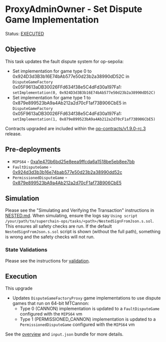 # ProxyAdminOwner - Set Dispute Game Implementation

Status: [EXECUTED](https://sepolia.etherscan.io/tx/0xde172a001139a891ad47146db60cfaeccde119ecc0972935e2dbd661540ffc31)

## Objective

This task updates the fault dispute system for op-sepolia: 

* Set implementation for game type 0 to 0x924D3d3B3b16E74bAb577e50d23b2a38990dD52C in `DisputeGameFactory` 0x05F9613aDB30026FFd634f38e5C4dFd30a197Fa1: `setImplementation(0, 0x924D3d3B3b16E74bAb577e50d23b2a38990dD52C)`
* Set implementation for game type 1 to 0x879e899523bA9a4Ab212a2d70cF1af73B906CbE5 in `DisputeGameFactory` 0x05F9613aDB30026FFd634f38e5C4dFd30a197Fa1: `setImplementation(1, 0x879e899523bA9a4Ab212a2d70cF1af73B906CbE5)`

Contracts upgraded are included within the
[op-contracts/v1.9.0-rc.3](https://github.com/ethereum-optimism/optimism/tree/op-contracts/v1.9.0-rc.3) release.

## Pre-deployments

- `MIPS64`  - [0xa1e470b6bd25e8eea9ffcda6a1518be5eb8ee7bb](https://sepolia.etherscan.io/address/0xa1e470b6bd25e8eea9ffcda6a1518be5eb8ee7bb)
- `FaultDisputeGame`  - [0x924d3d3b3b16e74bab577e50d23b2a38990dd52c](https://sepolia.etherscan.io/address/0x924d3d3b3b16e74bab577e50d23b2a38990dd52c)
- `PermissionedDisputeGame` - [0x879e899523bA9a4Ab212a2d70cF1af73B906CbE5](https://sepolia.etherscan.io/address/0x879e899523bA9a4Ab212a2d70cF1af73B906CbE5)
## Simulation

Please see the "Simulating and Verifying the Transaction" instructions in [NESTED.md](../../../NESTED.md).
When simulating, ensure the logs say `Using script /your/path/to/superchain-ops/tasks/<path>/NestedSignFromJson.s.sol`.
This ensures all safety checks are run. If the default `NestedSignFromJson.s.sol` script is shown (without the full path), something is wrong and the safety checks will not run.

### State Validations

Please see the instructions for [validation](./VALIDATION.md).

## Execution

This upgrade
* Updates `DisputeGameFactoryProxy` game implementations to use dispute games that run on 64-bit MTCannon:
    * Type 0 (CANNON) implementation is updated to a `FaultDisputeGame` configured with the `MIPS64` vm
    * Type 1 (PERMISSIONED_CANNON) implementation is updated to a `PermissionedDisputeGame` configured with the `MIPS64` vm

See the [overview](./OVERVIEW.md) and `input.json` bundle for more details.